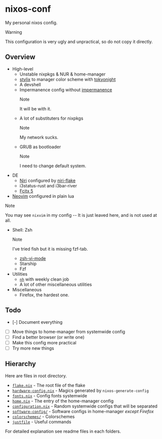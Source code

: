 # nixos-conf
My personal nixos config.

> [!WARNING]
> This configuration is very ugly and unpractical, so do not copy it directly.

## Overview
- High-level
  - Unstable nixpkgs & NUR & home-manager
  - [stylix](https://github.com/danth/stylix) to manager color scheme with [tokyonight](https://github.com/folke/tokyonight.nvim) 
  - A devshell
  - Impermanence config without [impermanence](https://github.com/nix-community/impermanence) 
    > [!NOTE]
    > It will be with it.
  - A lot of substituters for nixpkgs
    > [!NOTE]
    > My network sucks.
  - GRUB as bootloader
    > [!NOTE]
    > I need to change default system.
- DE
  - [Niri](https://github.com/YaLTeR/niri) configured by [niri-flake](https://github.com/sodiboo/niri-flake) 
  - i3status-rust and i3bar-river
  - [Fcitx 5](https://github.com/fcitx/fcitx5)
- [Neovim](https://github.com/neovim/neovim) configured in plain lua
> [!NOTE]
> You may see `nixvim` in my config -- It is just leaved here, and is not used at all.
- Shell: Zsh
  > [!NOTE]
  > I've tried fish but it is missing fzf-tab.
  - [zsh-vi-mode](https://github.com/jeffreytse/zsh-vi-mode)
  - Starship
  - Fzf
- Utilities
  - [`nh`](https://github.com/nix-community/nh) with weekly clean job
  - A lot of other miscellaneous utilities
- Miscellaneous
  - Firefox, the hardest one.

## Todo
- [-] Document everything
- [ ] Move things to home-manager from systemwide config
- [ ] Find a better browser (or write one)
- [ ] Make this config more practical
- [ ] Try more new things

## Hierarchy
Here are files in root directory.
- [`flake.nix`](./flake.nix) - The root file of the flake
- [`hardware-config.nix`](./hardware-config.nix) - Magics generated by `nixos-generate-config`
- [`fonts.nix`](./fonts.nix) - Config fonts systemwide
- [`home.nix`](./home.nix) - The entry of the home-manager config
- [`configuration.nix`](./configuration.nix) - Random systemwide configs that will be separated
- [`software-config/`](./software-config/) - Software configs in home-manager *except Firefox*
- [`colorschemes/`](./colorschemes/) - Colorschemes
- [`justfile`](./justfile) - Useful commands

For detailed explanation see readme files in each folders.
